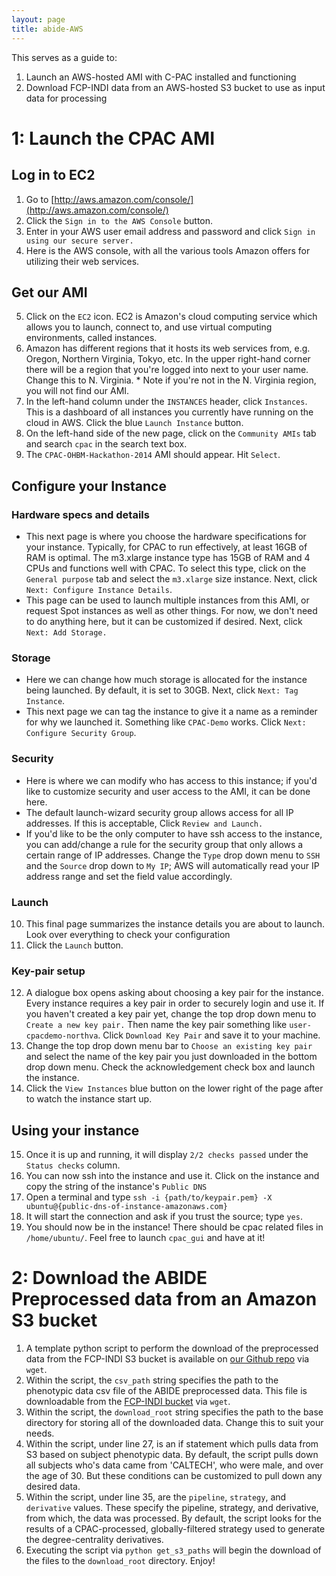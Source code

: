 ```yaml
---
layout: page
title: abide-AWS
---
```


This serves as a guide to:

1. Launch an AWS-hosted AMI with C-PAC installed and functioning
2. Download FCP-INDI data from an AWS-hosted S3 bucket to use as input data for processing

# 1: Launch the CPAC AMI

## Log in to EC2
1. Go to [http://aws.amazon.com/console/](http://aws.amazon.com/console/)
2. Click the `Sign in to the AWS Console` button.
3. Enter in your AWS user email address and password and click `Sign in using our secure server.`
4. Here is the AWS console, with all the various tools Amazon offers for utilizing their web services.

## Get our AMI
5. Click on the `EC2` icon. EC2 is Amazon's cloud computing service which allows you to launch, connect to, and use virtual computing environments, called instances.
6. Amazon has different regions that it hosts its web services from, e.g. Oregon, Northern Virginia, Tokyo, etc. In the upper right-hand corner there will be a region that you're logged into next to your user name. Change this to N. Virginia. * Note if you're not in the N. Virginia region, you will not find our AMI.
7. In the left-hand column under the `INSTANCES` header, click `Instances`. This is a dashboard of all instances you currently have running on the cloud in AWS. Click the blue `Launch Instance` button.
8. On the left-hand side of the new page, click on the `Community AMIs` tab and search `cpac` in the search text box.
9. The `CPAC-OHBM-Hackathon-2014` AMI should appear. Hit `Select`.

## Configure your Instance

### Hardware specs and details
* This next page is where you choose the hardware specifications for your instance. Typically, for CPAC to run effectively, at least 16GB of RAM is optimal. The m3.xlarge instance type has 15GB of RAM and 4 CPUs and functions well with CPAC. To select this type, click on the `General purpose` tab and select the `m3.xlarge` size instance. Next, click `Next: Configure Instance Details`.
* This page can be used to launch multiple instances from this AMI, or request Spot instances as well as other things. For now, we don't need to do anything here, but it can be customized if desired. Next, click `Next: Add Storage.`

### Storage
* Here we can change how much storage is allocated for the instance being launched. By default, it is set to 30GB. Next, click `Next: Tag Instance`.
* This next page we can tag the instance to give it a name as a reminder for why we launched it. Something like `CPAC-Demo` works. Click `Next: Configure Security Group`.

### Security
* Here is where we can modify who has access to this instance; if you'd like to customize security and user access to the AMI, it can be done here.
* The default launch-wizard security group allows access for all IP addresses. If this is acceptable, Click `Review and Launch.`
* If you'd like to be the only computer to have ssh access to the instance, you can add/change a rule for the security group that only allows a certain range of IP addresses. Change the `Type` drop down menu to `SSH` and the `Source` drop down to `My IP`; AWS will automatically read your IP address range and set the field value accordingly.

### Launch
10. This final page summarizes the instance details you are about to launch. Look over everything to check your configuration
11. Click the `Launch` button. 

### Key-pair setup
12. A dialogue box opens asking about choosing a key pair for the instance. Every instance requires a key pair in order to securely login and use it. If you haven't created a key pair yet, change the top drop down menu to `Create a new key pair.` Then name the key pair something like `user-cpacdemo-northva`. Click `Download Key Pair` and save it to your machine.
13. Change the top drop down menu bar to `Choose an existing key pair` and select the name of the key pair you just downloaded in the bottom drop down menu. Check the acknowledgement check box and launch the instance.
14. Click the `View Instances` blue button on the lower right of the page after to watch the instance start up.

## Using your instance
15. Once it is up and running, it will display `2/2 checks passed` under the `Status checks` column. 
16. You can now ssh into the instance and use it. Click on the instance and copy the string of the instance's `Public DNS`
20. Open a terminal and type `ssh -i {path/to/keypair.pem} -X ubuntu@{public-dns-of-instance-amazonaws.com}`
21. It will start the connection and ask if you trust the source; type `yes`.
22. You should now be in the instance! There should be cpac related files in `/home/ubuntu/`. Feel free to launch `cpac_gui` and have at it!

# 2: Download the ABIDE Preprocessed data from an Amazon S3 bucket

1. A template python script to perform the download of the preprocessed data from the FCP-INDI S3 bucket is available on [our Github repo](https://raw.githubusercontent.com/preprocessed-connectomes-project/abide/master/get_s3_paths.py) via `wget`.
2. Within the script, the `csv_path` string specifies the path to the phenotypic data csv file of the ABIDE preprocessed data. This file is downloadable from the [FCP-INDI bucket](https://s3.amazonaws.com/fcp-indi/data/Projects/ABIDE_Initiative/Phenotypic_V1_0b_preprocessed.csv) via `wget`.
3. Within the script, the `download_root` string specifies the path to the base directory for storing all of the downloaded data. Change this to suit your needs.
4. Within the script, under line 27, is an if statement which pulls data from S3 based on subject phenotypic data. By default, the script pulls down all subjects who's data came from 'CALTECH', who were male, and over the age of 30. But these conditions can be customized to pull down any desired data.
5. Within the script, under line 35, are the `pipeline`, `strategy`, and `derivative` values. These specify the pipeline, strategy, and derivative, from which, the data was processed. By default, the script looks for the results of a CPAC-processed, globally-filtered strategy used to generate the degree-centrality derivatives.
6. Executing the script via `python get_s3_paths` will begin the download of the files to the `download_root` directory. Enjoy!


